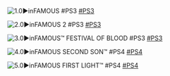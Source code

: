 <!--

<details>
<summary>layout: page
title: "INFAMOUS"
permalink: https://jeuxsf.github.io/JSF/sony/infamous/

</details>
  
#### hidden field with metadata

-->

![1.0►inFAMOUS #PS3](https://www.mobygames.com/images/covers/l/155841-infamous-playstation-3-front-cover.jpg)
[#PS3]()

![2.0►inFAMOUS 2 #PS3](https://www.mobygames.com/images/covers/l/288480-infamous-2-playstation-3-other.png)
[#PS3]()

![3.0►inFAMOUS™ FESTIVAL OF BLOOD #PS3](http://vgboxart.com/resources/logo/1938_infamous-festival-of-blood-prev.png)
[#PS3]()

![4.0►inFAMOUS SECOND SON™ #PS4](https://www.mobygames.com/images/covers/l/476123-infamous-second-son-playstation-4-front-cover.jpg)
[#PS4]()

![5.0►inFAMOUS FIRST LIGHT™ #PS4](https://www.mobygames.com/images/covers/l/291015-infamous-first-light-playstation-4-front-cover.jpg)
[#PS4]()

